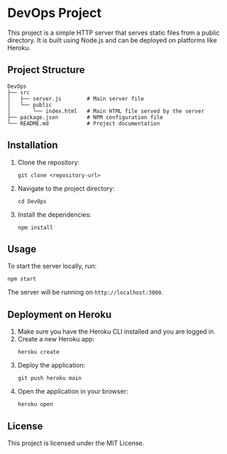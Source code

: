 # DevOps Project

This project is a simple HTTP server that serves static files from a public directory. It is built using Node.js and can be deployed on platforms like Heroku.

## Project Structure

```
DevOps
├── src
│   ├── server.js        # Main server file
│   └── public
│       └── index.html   # Main HTML file served by the server
├── package.json         # NPM configuration file
└── README.md            # Project documentation
```

## Installation

1. Clone the repository:
   ```
   git clone <repository-url>
   ```
2. Navigate to the project directory:
   ```
   cd DevOps
   ```
3. Install the dependencies:
   ```
   npm install
   ```

## Usage

To start the server locally, run:
```
npm start
```

The server will be running on `http://localhost:3000`.

## Deployment on Heroku

1. Make sure you have the Heroku CLI installed and you are logged in.
2. Create a new Heroku app:
   ```
   heroku create
   ```
3. Deploy the application:
   ```
   git push heroku main
   ```
4. Open the application in your browser:
   ```
   heroku open
   ```

## License

This project is licensed under the MIT License.